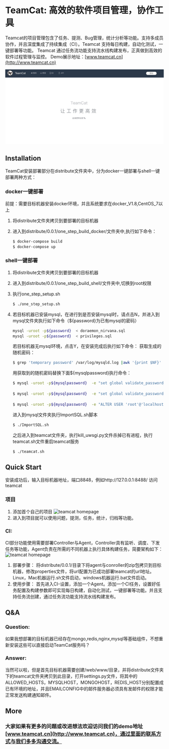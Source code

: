 # TeamCat: 高效的软件项目管理，协作工具

Teamcat的项目管理包含了任务、提测、Bug管理，统计分析等功能。支持多成员协作，并且深度集成了持续集成（CI）。Teamcat 支持每日构建，自动化测试，一键部署等功能。 Teamcat 通过任务流功能支持流水线构建发布，正真做到高效的软件过程管理与监控。
Demo展示地址：[www.teamcat.cn](http://www.teamcat.cn)

![teamcat homepage](screenshots/Teamcat_homepage.jpg)


## Installation

TeamCat安装部署部分在distribute文件夹中，分为docker一键部署与shell一键部署两种方式：

### docker一键部署

前提：需要目标机器安装docker环境，并且系统要求在docker_V1.8,CentOS_7以上
1. 将distribute文件夹拷贝到要部署的目标机器
2. 进入到distribute/0.0.1/one_step_build_docker/文件夹中,执行如下命令：
 
   ```sh
   $ docker-compose build
   $ docker-compose up
   ```

### shell一键部署

1. 将distribute文件夹拷贝到要部署的目标机器
2. 进入到distribute/0.0.1/one_step_build_shell/文件夹中,切换到root权限
3. 执行one_step_setup.sh

   ```sh
   $ ./one_step_setup.sh
   ```
4. 若目标机器已安装mysql，在进行到是否安装mysql时，请点击N，并进入到mysql文件夹执行如下命令（${password}为已有mysql的密码）

   ```sh
   mysql -uroot -p${password}  < doraemon_nirvana.sql
   mysql -uroot -p${password}  < privileges.sql
   ```
   若目标机器无mysql环境，点击Y，在安装完成后执行如下命令：
   获取生成的随机密码：
   ```sh
   $ grep 'temporary password' /var/log/mysqld.log |awk '{print $NF}'
   ```
   用获取到的随机密码替换下面${mysqlpassword}执行命令：
   ```sh
   $ mysql -uroot -p${mysqlpassword}  -e "set global validate_password_policy=0"

   $ mysql -uroot -p${mysqlpassword}  -e "set global validate_password_length=6"

   $ mysql -uroot -p${mysqlpassword}  -e "ALTER USER 'root'@'localhost' IDENTIFIED BYY '123456'"
   ```
   进入到mysql文件夹执行ImportSQL.sh脚本
   ```sh
   $ ./ImportSQL.sh

   ```
   之后进入到teamcat文件夹，执行kill_uwsgi.py文件杀掉已有进程，执行teamcat.sh文件重启teamcat服务
    ```sh
   $ ./teamcat.sh

   ```

## Quick Start

   安装成功后，输入目标机器地址，端口8848，例如http://127.0.0.1:8488/ 访问teamcat
### 项目
1. 添加首个自己的项目
![teamcat homepage](screenshots/Teamcat_program.jpg)
2. 进入到项目就可以使用问题，提测，任务，统计，归档等功能。
### CI:
   CI部分功能使用需要部署Controller与Agent，Controller具有监听、调度、下发任务等功能，Agent负责在所需的不同机器上执行具体构建任务，简要架构如下：
![teamcat homepage](screenshots/Teamcat_CI.jpg)
1. 部署步骤：
   将distribute/0.0.1/目录下将agent与conroller的zip包拷贝到目标机器，修改properties文件，将url配置为已成功部署teamcat的url地址。Linux，Mac机器运行.sh文件启动，windows机器运行.bat文件启动。
2. 使用步骤：
   首先进入CI-设置，添加一个Agent。添加一个CI任务，设置好任务配置及构建参数即可实现每日构建，自动化测试，一键部署等功能。并且支持任务流创建，通过任务流功能支持流水线构建发布。

## Q&A
### Question:
如果我想部署的目标机器已经存在mongo,redis,nginx,mysql等基础组件，不想重新安装这些可以直接启动TeamCat服务吗？

### Answer:
当然可以啦，但是首先目标机器需要创建/web/www/目录，并将distribute文件夹下的teamcat文件夹拷贝到此目录，打开settings.py文件，将其中的ALLOWED_HOSTS，MYSQLHOST，MONGOHOST，REDIS_HOST分别配置成已有环境的地址，并且EMAILCONFIG中的邮件服务器必须具有发邮件的权限才能正常发送构建通知邮件。

## More

### 大家如果有更多的问题或改进想法欢迎访问我们的demo地址[www.teamcat.cn](http://www.teamcat.cn)，通过里面的联系方式与我们多多沟通交流。

